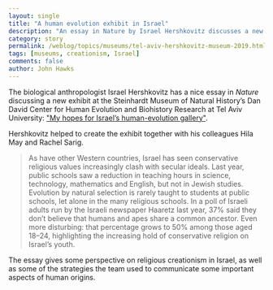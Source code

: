 ```yaml
---
layout: single
title: "A human evolution exhibit in Israel"
description: "An essay in Nature by Israel Hershkovitz discusses a new exhibition at the Tel Aviv University."
category: story
permalink: /weblog/topics/museums/tel-aviv-hershkovitz-museum-2019.html
tags: [museums, creationism, Israel]
comments: false
author: John Hawks
---
```


The biological anthropologist Israel Hershkovitz has a nice essay in <em>Nature</em> discussing a new exhibit at the Steinhardt Museum of Natural History’s Dan David Center for Human Evolution and Biohistory Research at Tel Aviv University: <a href="https://www.nature.com/articles/d41586-019-00515-0">"My hopes for Israel’s human-evolution gallery"</a>.

Hershkovitz helped to create the exhibit together with his colleagues Hila May and Rachel Sarig.

<blockquote>As have other Western countries, Israel has seen conservative religious values increasingly clash with secular ideals. Last year, public schools saw a reduction in teaching hours in science, technology, mathematics and English, but not in Jewish studies. Evolution by natural selection is rarely taught to students at public schools, let alone in the many religious schools. In a poll of Israeli adults run by the Israeli newspaper Haaretz last year, 37% said they don’t believe that humans and apes share a common ancestor. Even more disturbing: that percentage grows to 50% among those aged 18–24, highlighting the increasing hold of conservative religion on Israel’s youth.</blockquote>

The essay gives some perspective on religious creationism in Israel, as well as some of the strategies the team used to communicate some important aspects of human origins.
